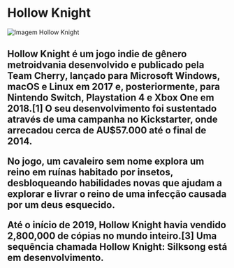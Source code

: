 <h1> Hollow Knight </h1>

![Imagem Hollow Knight](images/hollow_resized.png.png)

<h2> Hollow Knight é um jogo indie de gênero metroidvania desenvolvido e publicado pela Team Cherry, lançado para Microsoft Windows, macOS e Linux em 2017 e, posteriormente, para Nintendo Switch, Playstation 4 e Xbox One em 2018.[1] O seu desenvolvimento foi sustentado através de uma campanha no Kickstarter, onde arrecadou cerca de AU$57.000 até o final de 2014.

No jogo, um cavaleiro sem nome explora um reino em ruínas habitado por insetos, desbloqueando habilidades novas que ajudam a explorar e livrar o reino de uma infecção causada por um deus esquecido.

Até o início de 2019, Hollow Knight havia vendido 2,800,000 de cópias no mundo inteiro.[3] Uma sequência chamada Hollow Knight: Silksong está em desenvolvimento. </h2>

